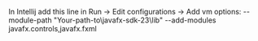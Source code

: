 In Intellij add this line in Run -> Edit configurations -> Add vm options: --module-path "Your-path-to\javafx-sdk-23\lib" --add-modules javafx.controls,javafx.fxml
